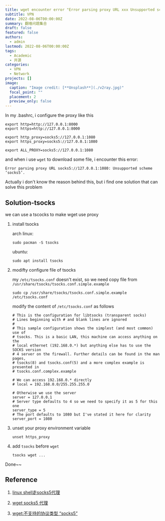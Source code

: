 ```yaml
---
title: wget encounter error "Error parsing proxy URL xxx Unsupported scheme 'socks5'"
subtitle: VPN
date: 2022-08-06T00:00:00Z
summary: 翻墙问题集合 
draft: false
featured: false
authors:
  - admin
lastmod: 2022-08-06T00:00:00Z
tags:
  - Academic
  - 开源
categories:
  - VPN
  - Network
projects: []
image:
  caption: "Image credit: [**Unsplash**](./v2ray.jpg)"
  focal_point: ""
  placement: 2
  preview_only: false
---
```


In my .bashrc, i configure the proxy like this

```shell
export http=http://127.0.0.1:8000
export https=http://127.0.0.1:8000

export http_proxy=socks5://127.0.0.1:1080
export https_proxy=socks5://127.0.0.1:1080

export ALL_PROXY=socks5://127.0.0.1:1080
```

and when i use ```wget``` to download some file, i encounter this error:

```shell
Error parsing proxy URL socks5://127.0.0.1:1080: Unsupported scheme ‘socks5’.
```

Actually i don't know the reason behind this, but i find one solution that can solve this problem

## Solution-tsocks

we can use a tscocks to make wget use proxy

1. install tsocks

   arch linux:

   ```shell
   sudo pacman -S tsocks
   ```

   ubuntu:

   ```shell
   sudo apt install tsocks
   ```

2. modifty configure file of tsocks

   my ```/etc/tsocks.conf``` doesn't exist, so we need copy file from ```/usr/share/tsocks/tsocks.conf.simple.example```

   ```
   sudo cp /usr/share/tsocks/tsocks.conf.simple.example /etc/tsocks.conf 
   ```

   modify the content of ```/etc/tsocks.conf```  as follows

   ```shell
   # This is the configuration for libtsocks (transparent socks)
   # Lines beginning with # and blank lines are ignored
   #
   # This sample configuration shows the simplest (and most common) use of
   # tsocks. This is a basic LAN, this machine can access anything on the
   # local ethernet (192.168.0.*) but anything else has to use the SOCKS version
   # 4 server on the firewall. Further details can be found in the man pages,
   # tsocks(8) and tsocks.conf(5) and a more complex example is presented in
   # tsocks.conf.complex.example
   
   # We can access 192.168.0.* directly
   # local = 192.168.0.0/255.255.255.0
   
   # Otherwise we use the server
   server = 127.0.0.1
   # Server type defaults to 4 so we need to specify it as 5 for this one
   server_type = 5
   # The port defaults to 1080 but I've stated it here for clarity 
   server_port = 1080
   
   ```

3. unset your proxy environment variable

   ```shell
   unset https_proxy
   ```

4. add ```tsocks``` before ```wget```

   ```
   tsocks wget ...
   ```

   

Done~~

## Reference

1. [linux shell走socks5代理](https://blog.csdn.net/zhuogoulu4520/article/details/103178539)

2. [wget socks5 代理](https://mixboot.blog.csdn.net/article/details/105028544?spm=1001.2101.3001.6661.1&utm_medium=distribute.pc_relevant_t0.none-task-blog-2%7Edefault%7ECTRLIST%7Edefault-1-105028544-blog-117678332.pc_relevant_multi_platform_whitelistv3&depth_1-utm_source=distribute.pc_relevant_t0.none-task-blog-2%7Edefault%7ECTRLIST%7Edefault-1-105028544-blog-117678332.pc_relevant_multi_platform_whitelistv3&utm_relevant_index=1)
3. [wget:不支持的协议类型 “socks5”](https://blog.csdn.net/weixin_43932656/article/details/117678332)
